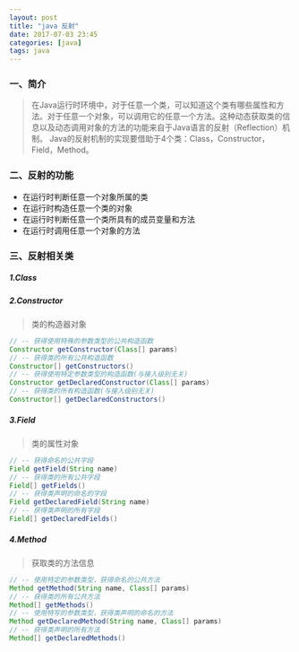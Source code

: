 ```yaml
---
layout: post
title: "java 反射"
date: 2017-07-03 23:45
categories: [java]
tags: java
---
```


### 一、简介

> 在Java运行时环境中，对于任意一个类，可以知道这个类有哪些属性和方法。对于任意一个对象，可以调用它的任意一个方法。这种动态获取类的信息以及动态调用对象的方法的功能来自于Java语言的反射（Reflection）机制。
> Java的反射机制的实现要借助于4个类：Class，Constructor，Field，Method。

### 二、反射的功能

- 在运行时判断任意一个对象所属的类
- 在运行时构造任意一个类的对象
- 在运行时判断任意一个类所具有的成员变量和方法
- 在运行时调用任意一个对象的方法

### 三、反射相关类

##### 1.Class

> 

##### 2.Constructor

> 类的构造器对象

```java
// -- 获得使用特殊的参数类型的公共构造函数
Constructor getConstructor(Class[] params)
// -- 获得类的所有公共构造函数 
Constructor[] getConstructors()
// -- 获得使用特定参数类型的构造函数(与接入级别无关) 
Constructor getDeclaredConstructor(Class[] params) 
// -- 获得类的所有构造函数(与接入级别无关)
Constructor[] getDeclaredConstructors()
```

##### 3.Field

> 类的属性对象

```java
// -- 获得命名的公共字段 
Field getField(String name)
// -- 获得类的所有公共字段  
Field[] getFields()
// -- 获得类声明的命名的字段 
Field getDeclaredField(String name)
// -- 获得类声明的所有字段
Field[] getDeclaredFields()
```

##### 4.Method

> 获取类的方法信息

```java
// -- 使用特定的参数类型，获得命名的公共方法 
Method getMethod(String name, Class[] params)
// -- 获得类的所有公共方法 
Method[] getMethods()
// -- 使用特写的参数类型，获得类声明的命名的方法 
Method getDeclaredMethod(String name, Class[] params)
// -- 获得类声明的所有方法
Method[] getDeclaredMethods()
```
